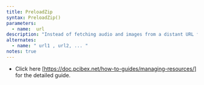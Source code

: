 ```yaml
---
title: PreloadZip
syntax: PreloadZip()
parameters:
  - name:  url 
description: "Instead of fetching audio and images from a distant URL for every single one of your PennController trials using one, you can choose to store them in ZIP archives that you upload on your server. Use `PreloadZip` to tell where to look the ZIP archives up."
alternates:
  - name: " url1 , url2, ... "
notes: true
---
```


+ Click here [https://doc.pcibex.net/how-to-guides/managing-resources/] for the detailed guide. 
